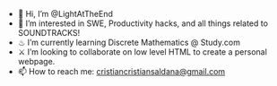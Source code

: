 - 👋 Hi, I’m @LightAtTheEnd
- 👀 I’m interested in SWE, Productivity hacks, and all things related to SOUNDTRACKS!
- ♨ I’m currently learning Discrete Mathematics @ Study.com 
- ⚔ I’m looking to collaborate on low level HTML to create a personal webpage.
- 📫 How to reach me: cristiancristiansaldana@gmail.com

<!---
LightAtTheEnd/LightAtTheEnd is a ✨ special ✨ repository because its `README.md` (this file) appears on your GitHub profile.
You can click the Preview link to take a look at your changes.
--->
